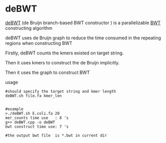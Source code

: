 # deBWT

[deBWT](http://www.ncbi.nlm.nih.gov/pubmed/27307614) (de Bruijn branch-based BWT constructor ) is a parallelizable [BWT](http://www.cs.jhu.edu/~langmea/resources/bwt_fm.pdf) constructing algorithm

deBWT uses de Bruijn graph to reduce the time consumed in the repeating regions when constructing BWT

Firstly, deBWT counts the kmers existed on target string. 

Then it uses kmers to construct the de Bruijn implicitly.

Then it uses the graph to construct BWT

usage

```
#should specify the target string and kmer length
deBWT.sh file.fa kmer_len


#example
>./deBWT.sh E.coli.fa 20
mer_counts time use   : 8 's
g++ deBWT.cpp -o deBWT
bwt construct time use: 7 's

#the output bwt file  is *.bwt in current dir
```
